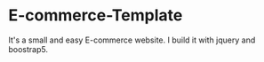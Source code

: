 # E-commerce-Template

It's a small and easy E-commerce website.
I build it with jquery and boostrap5.
